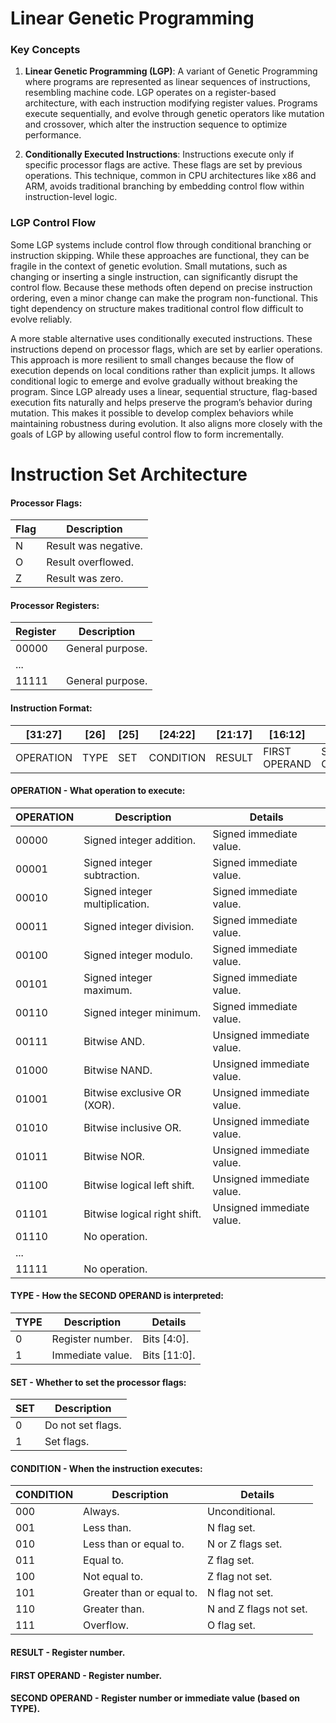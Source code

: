 # Linear Genetic Programming

### Key Concepts

1) **Linear Genetic Programming (LGP)**: A variant of Genetic Programming where programs are represented as linear sequences of instructions, resembling machine code. LGP operates on a register-based architecture, with each instruction modifying register values. Programs execute sequentially, and evolve through genetic operators like mutation and crossover, which alter the instruction sequence to optimize performance.

2) **Conditionally Executed Instructions**: Instructions execute only if specific processor flags are active. These flags are set by previous operations. This technique, common in CPU architectures like x86 and ARM, avoids traditional branching by embedding control flow within instruction-level logic.

### LGP Control Flow

Some LGP systems include control flow through conditional branching or instruction skipping. While these approaches are functional, they can be fragile in the context of genetic evolution. Small mutations, such as changing or inserting a single instruction, can significantly disrupt the control flow. Because these methods often depend on precise instruction ordering, even a minor change can make the program non-functional. This tight dependency on structure makes traditional control flow difficult to evolve reliably.

A more stable alternative uses conditionally executed instructions. These instructions depend on processor flags, which are set by earlier operations. This approach is more resilient to small changes because the flow of execution depends on local conditions rather than explicit jumps. It allows conditional logic to emerge and evolve gradually without breaking the program. Since LGP already uses a linear, sequential structure, flag-based execution fits naturally and helps preserve the program’s behavior during mutation. This makes it possible to develop complex behaviors while maintaining robustness during evolution. It also aligns more closely with the goals of LGP by allowing useful control flow to form incrementally.

# Instruction Set Architecture

#### Processor Flags:

|Flag|Description         |
|----|--------------------|
|N   |Result was negative.|
|O   |Result overflowed.  |
|Z   |Result was zero.    |

#### Processor Registers:

|Register|Description     |
|--------|----------------|
|00000   |General purpose.|
|...     |                |
|11111   |General purpose.|

#### Instruction Format:

|[31:27]  |[26]|[25]|[24:22]  |[21:17]|[16:12]      |[11:0]        |
|---------|----|----|---------|-------|-------------|--------------|
|OPERATION|TYPE|SET |CONDITION|RESULT |FIRST OPERAND|SECOND OPERAND|

#### OPERATION - What operation to execute:

|OPERATION|Description                   |Details                  |
|---------|------------------------------|-------------------------|
|00000    |Signed integer addition.      |Signed immediate value.  |
|00001    |Signed integer subtraction.   |Signed immediate value.  |
|00010    |Signed integer multiplication.|Signed immediate value.  |
|00011    |Signed integer division.      |Signed immediate value.  |
|00100    |Signed integer modulo.        |Signed immediate value.  |
|00101    |Signed integer maximum.       |Signed immediate value.  |
|00110    |Signed integer minimum.       |Signed immediate value.  |
|00111    |Bitwise AND.                  |Unsigned immediate value.|
|01000    |Bitwise NAND.                 |Unsigned immediate value.|
|01001    |Bitwise exclusive OR (XOR).   |Unsigned immediate value.|
|01010    |Bitwise inclusive OR.         |Unsigned immediate value.|
|01011    |Bitwise NOR.                  |Unsigned immediate value.|
|01100    |Bitwise logical left shift.   |Unsigned immediate value.|
|01101    |Bitwise logical right shift.  |Unsigned immediate value.|
|01110    |No operation.                 |                         |
|...      |                              |                         |
|11111    |No operation.                 |                         |

#### TYPE - How the SECOND OPERAND is interpreted:

|TYPE|Description     |Details     |
|----|----------------|------------|
|0   |Register number.|Bits [4:0]. |
|1   |Immediate value.|Bits [11:0].|

#### SET - Whether to set the processor flags:

|SET|Description      |
|---|-----------------|
|0  |Do not set flags.|
|1  |Set flags.       |

#### CONDITION - When the instruction executes:

|CONDITION|Description              |Details               |
|---------|-------------------------|----------------------|
|000      |Always.                  |Unconditional.        |
|001      |Less than.               |N flag set.           |
|010      |Less than or equal to.   |N or Z flags set.     |
|011      |Equal to.                |Z flag set.           |
|100      |Not equal to.            |Z flag not set.       |
|101      |Greater than or equal to.|N flag not set.       |
|110      |Greater than.            |N and Z flags not set.|
|111      |Overflow.                |O flag set.           |

#### RESULT - Register number.

#### FIRST OPERAND - Register number.

#### SECOND OPERAND - Register number or immediate value (based on TYPE).
